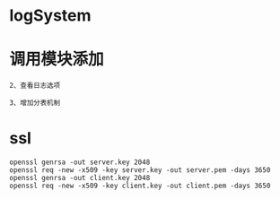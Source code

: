 # logSystem

# 调用模块添加

	2、查看日志选项

	3、增加分表机制



# ssl
	openssl genrsa -out server.key 2048
	openssl req -new -x509 -key server.key -out server.pem -days 3650
	openssl genrsa -out client.key 2048
	openssl req -new -x509 -key client.key -out client.pem -days 3650


